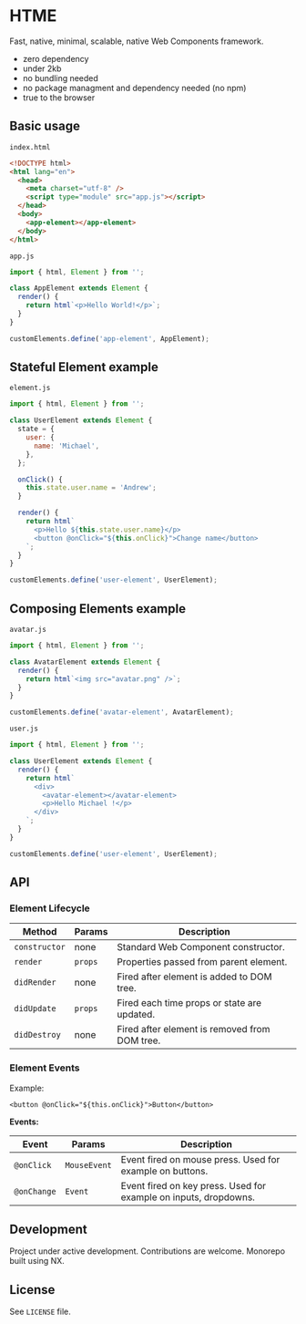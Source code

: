 # HTME

Fast, native, minimal, scalable, native Web Components framework.

- zero dependency
- under 2kb
- no bundling needed
- no package managment and dependency needed (no npm)
- true to the browser

## Basic usage

`index.html`

```html
<!DOCTYPE html>
<html lang="en">
  <head>
    <meta charset="utf-8" />
    <script type="module" src="app.js"></script>
  </head>
  <body>
    <app-element></app-element>
  </body>
</html>
```

`app.js`

```js
import { html, Element } from '';

class AppElement extends Element {
  render() {
    return html`<p>Hello World!</p>`;
  }
}

customElements.define('app-element', AppElement);
```

## Stateful Element example

`element.js`

```js
import { html, Element } from '';

class UserElement extends Element {
  state = {
    user: {
      name: 'Michael',
    },
  };

  onClick() {
    this.state.user.name = 'Andrew';
  }

  render() {
    return html`
      <p>Hello ${this.state.user.name}</p>
      <button @onClick="${this.onClick}">Change name</button>
    `;
  }
}

customElements.define('user-element', UserElement);
```

## Composing Elements example

`avatar.js`

```js
import { html, Element } from '';

class AvatarElement extends Element {
  render() {
    return html`<img src="avatar.png" />`;
  }
}

customElements.define('avatar-element', AvatarElement);
```

`user.js`

```js
import { html, Element } from '';

class UserElement extends Element {
  render() {
    return html`
      <div>
        <avatar-element></avatar-element>
        <p>Hello Michael !</p>
      </div>
    `;
  }
}

customElements.define('user-element', UserElement);
```

## API

### Element Lifecycle

| Method        | Params  | Description                                   |
| ------------- | ------- | --------------------------------------------- |
| `constructor` | none    | Standard Web Component constructor.           |
| `render`      | `props` | Properties passed from parent element.        |
| `didRender`   | none    | Fired after element is added to DOM tree.     |
| `didUpdate`   | `props` | Fired each time props or state are updated.   |
| `didDestroy`  | none    | Fired after element is removed from DOM tree. |

### Element Events

Example:

```
<button @onClick="${this.onClick}">Button</button>
```

**Events:**

| Event       | Params       | Description                                                      |
| ----------- | ------------ | ---------------------------------------------------------------- |
| `@onClick`  | `MouseEvent` | Event fired on mouse press. Used for example on buttons.         |
| `@onChange` | `Event`      | Event fired on key press. Used for example on inputs, dropdowns. |

## Development

Project under active development. Contributions are welcome. Monorepo built using NX.

## License

See `LICENSE` file.
